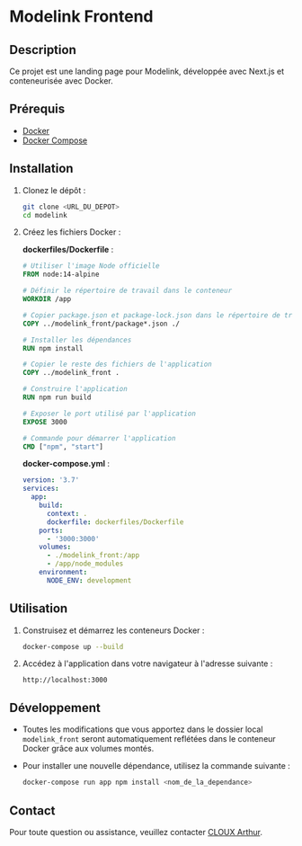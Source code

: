 # Modelink Frontend

## Description

Ce projet est une landing page pour Modelink, développée avec Next.js et conteneurisée avec Docker.

## Prérequis

- [Docker](https://www.docker.com/get-started)
- [Docker Compose](https://docs.docker.com/compose/install/)

## Installation

1. Clonez le dépôt :
    ```bash
    git clone <URL_DU_DEPOT>
    cd modelink
    ```

2. Créez les fichiers Docker :

    **dockerfiles/Dockerfile** :
    ```Dockerfile
    # Utiliser l'image Node officielle
    FROM node:14-alpine

    # Définir le répertoire de travail dans le conteneur
    WORKDIR /app

    # Copier package.json et package-lock.json dans le répertoire de travail
    COPY ../modelink_front/package*.json ./

    # Installer les dépendances
    RUN npm install

    # Copier le reste des fichiers de l'application
    COPY ../modelink_front .

    # Construire l'application
    RUN npm run build

    # Exposer le port utilisé par l'application
    EXPOSE 3000

    # Commande pour démarrer l'application
    CMD ["npm", "start"]
    ```

    **docker-compose.yml** :
    ```yaml
    version: '3.7'
    services:
      app:
        build:
          context: .
          dockerfile: dockerfiles/Dockerfile
        ports:
          - '3000:3000'
        volumes:
          - ./modelink_front:/app
          - /app/node_modules
        environment:
          NODE_ENV: development
    ```

## Utilisation

1. Construisez et démarrez les conteneurs Docker :
    ```bash
    docker-compose up --build
    ```

2. Accédez à l'application dans votre navigateur à l'adresse suivante :
    ```
    http://localhost:3000
    ```

## Développement

- Toutes les modifications que vous apportez dans le dossier local `modelink_front` seront automatiquement reflétées dans le conteneur Docker grâce aux volumes montés.

- Pour installer une nouvelle dépendance, utilisez la commande suivante :
    ```bash
    docker-compose run app npm install <nom_de_la_dependance>
    ```


## Contact

Pour toute question ou assistance, veuillez contacter [CLOUX Arthur](mailto:arthur.cloux@gmail.com).
